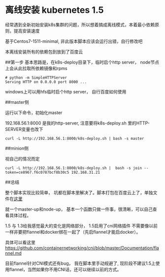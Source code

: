 # 离线安装 kubernetes 1.5

经常遇到全新初始安装k8s集群的问题，所以想着搞成离线模式，本着最小依赖原则，提高安装速度

基于Centos7-1511-minimal,  非此版本脚本应该会运行出错，自行修改吧

本离线安装所有的依赖包到放到了百度云 


##第一步
基本思路是，在k8s-deploy目录下，临时启个http server， node节点上会从此拉取所依赖镜像和rpms

```
# python -m SimpleHTTPServer
Serving HTTP on 0.0.0.0 port 8000 ...

```

windows上可以用hfs临时启个http server， 自行百度如何使用

##master侧

运行以下命令，初始化master

192.168.56.1:8000 是我的http-server, 注意要将k8s-deploy.sh 里的HTTP-SERVER变量也改下

```
curl -L http://192.168.56.1:8000/k8s-deploy.sh | bash -s master
```

##minion侧

视自己的情况而定

```
curl -L http://192.168.56.1:8000/k8s-deploy.sh |  bash -s join --token=ce8967.f6c0787bcf8b30c5 192.168.31.21
```

##总结

整个脚本实现比较简单， 坑都在脚本里解决了。脚本打包在百度云上了，单独文件在[这里](https://gist.github.com/xiaoping378/3a129aa6c81eaecae199a50236ad8bf7)

就一个master-up和node-up， 基本一个函数只做一件事，很清晰，可以自己查看具体过程。

1.5 与 1.3给我感觉最大的变化是网络部分， 1.5启用了cni网络插件
不需要像以前一样非要把flannel和docker绑在一起了（先启flannel才能启docker）。

具体可以看这里
https://github.com/containernetworking/cni/blob/master/Documentation/flannel.md

目前flannel针对CNI模式还有bug， 我在脚本里手动规避了, 现阶段不建议1.5上使用flannel，当然如果你不用CNI话，还可以继续以前的方式。


